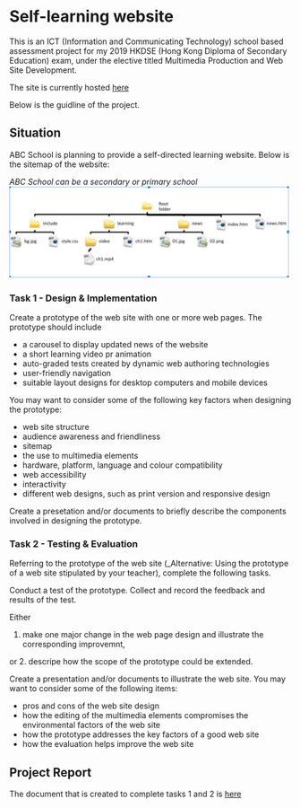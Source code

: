 # Self-learning website

This is an ICT (Information and Communicating Technology) school based assessment project for my 2019 HKDSE (Hong Kong Diploma of Secondary Education) exam, under the elective titled Multimedia Production and Web Site Development.

The site is currently hosted [here](https://intezzz.github.io/SBA-self-learning/website/)

Below is the guidline of the project.

## Situation

ABC School is planning to provide a self-directed learning website. Below is the sitemap of the website:

_ABC School can be a secondary or primary school_
![Sitemap](guideline_sitemap.png "Sitemap")

### Task 1 - Design & Implementation

Create a prototype of the web site with one or more web pages. The prototype should include

- a carousel to display updated news of the website
- a short learning video pr animation
- auto-graded tests created by dynamic web authoring technologies
- user-friendly navigation
- suitable layout designs for desktop computers and mobile devices

You may want to consider some of the following key factors when designing the prototype:

- web site structure
- audience awareness and friendliness
- sitemap
- the use to multimedia elements
- hardware, platform, language and colour compatibility
- web accessibility
- interactivity
- different web designs, such as print version and responsive design 

Create a presetation and/or documents to briefly describe the components involved in designing the prototype.

### Task 2 - Testing & Evaluation

Referring to the prototype of the web site (_Alternative: Using the prototype of a web site stipulated by your teacher), complete the following tasks.

Conduct a test of the prototype. Collect and record the feedback and results of the test.

Either 
1. make one major change in the web page design and illustrate the corresponding improvemnt,

or 
2. descripe how the scope of the prototype could be extended.

Create a presentation and/or documents to illustrate the web site. You may want to consider some of the following items:
- pros and cons of the web site design
- how the editing of the multimedia elements compromises the environmental factors of the web site 
- how the prototype addresses the key factors of a good web site
- how the evaluation helps improve the web site

## Project Report

The document that is created to complete tasks 1 and 2 is [here](https://github.com/intezzz/SBA-self-learning/blob/main/README.pdf)
